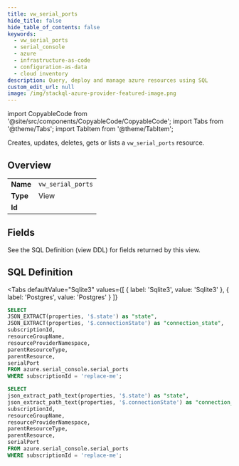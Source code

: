 ```yaml
--- 
title: vw_serial_ports
hide_title: false
hide_table_of_contents: false
keywords:
  - vw_serial_ports
  - serial_console
  - azure
  - infrastructure-as-code
  - configuration-as-data
  - cloud inventory
description: Query, deploy and manage azure resources using SQL
custom_edit_url: null
image: /img/stackql-azure-provider-featured-image.png
---
```


import CopyableCode from '@site/src/components/CopyableCode/CopyableCode';
import Tabs from '@theme/Tabs';
import TabItem from '@theme/TabItem';

Creates, updates, deletes, gets or lists a <code>vw_serial_ports</code> resource.

## Overview
<table><tbody>
<tr><td><b>Name</b></td><td><code>vw_serial_ports</code></td></tr>
<tr><td><b>Type</b></td><td>View</td></tr>
<tr><td><b>Id</b></td><td><CopyableCode code="azure.serial_console.vw_serial_ports" /></td></tr>
</tbody></table>

## Fields

See the SQL Definition (view DDL) for fields returned by this view.

## SQL Definition

<Tabs
defaultValue="Sqlite3"
values={[
{ label: 'Sqlite3', value: 'Sqlite3' },
{ label: 'Postgres', value: 'Postgres' }
]}
>
<TabItem value="Sqlite3">

```sql
SELECT
JSON_EXTRACT(properties, '$.state') as "state",
JSON_EXTRACT(properties, '$.connectionState') as "connection_state",
subscriptionId,
resourceGroupName,
resourceProviderNamespace,
parentResourceType,
parentResource,
serialPort
FROM azure.serial_console.serial_ports
WHERE subscriptionId = 'replace-me';
```

</TabItem>
<TabItem value="Postgres">

```sql
SELECT
json_extract_path_text(properties, '$.state') as "state",
json_extract_path_text(properties, '$.connectionState') as "connection_state",
subscriptionId,
resourceGroupName,
resourceProviderNamespace,
parentResourceType,
parentResource,
serialPort
FROM azure.serial_console.serial_ports
WHERE subscriptionId = 'replace-me';
```

</TabItem>
</Tabs>
